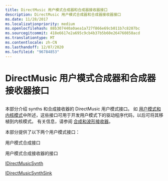 ```yaml
---
title: DirectMusic 用户模式合成器和合成器接收器接口
description: DirectMusic 用户模式合成器和合成器接收器接口
ms.date: 11/28/2017
ms.localizationpriority: medium
ms.openlocfilehash: 88b307440a0aea1a727f866e69cb011b7c8207bc
ms.sourcegitcommit: 418e6617e2a695c9cb4b37b5b60e264760858acd
ms.translationtype: MT
ms.contentlocale: zh-CN
ms.lasthandoff: 12/07/2020
ms.locfileid: "96784853"
---
```

# <a name="directmusic-user-mode-synth-and-synth-sink-interfaces"></a>DirectMusic 用户模式合成器和合成器接收器接口


## <span id="ddk_directmusic_user_mode_synth_and_synth_sink_interfaces_ks"></span><span id="DDK_DIRECTMUSIC_USER_MODE_SYNTH_AND_SYNTH_SINK_INTERFACES_KS"></span>


本部分介绍 synths 和合成接收器的 DirectMusic 用户模式接口。 如 [用户模式和内核模式](./user-mode-versus-kernel-mode.md)中所述，这些接口可用于开发用户模式下的驱动程序代码，以后可将其移植到内核模式。 有关信息，请参阅 [合成和波形接收器](./synthesizers-and-wave-sinks.md)。

本部分提供了以下两个用户模式接口：

用户模式合成接口

用户模式合成接收器的接口

[IDirectMusicSynth](/windows/win32/api/dmusics/nn-dmusics-idirectmusicsynth)

[IDirectMusicSynthSink](/windows/win32/api/dmusics/nn-dmusics-idirectmusicsynthsink)

 

